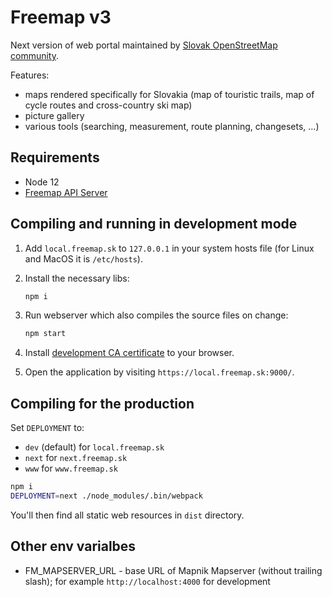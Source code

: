 # Freemap v3

Next version of web portal maintained by [Slovak OpenStreetMap community](https://groups.google.com/forum/#!forum/osm_sk).

Features:

- maps rendered specifically for Slovakia (map of touristic trails, map of cycle routes and cross-country ski map)
- picture gallery
- various tools (searching, measurement, route planning, changesets, ...)

## Requirements

- Node 12
- [Freemap API Server](https://github.com/FreemapSlovakia/freemap-v3-nodejs-backend)

## Compiling and running in development mode

1. Add `local.freemap.sk` to `127.0.0.1` in your system hosts file (for Linux and MacOS it is `/etc/hosts`).

1. Install the necessary libs:

   ```bash
   npm i
   ```

1. Run webserver which also compiles the source files on change:

   ```bash
   npm start
   ```

1. Install [development CA certificate](./ssl/Freemap_CA.crt) to your browser.

1. Open the application by visiting `https://local.freemap.sk:9000/`.

## Compiling for the production

Set `DEPLOYMENT` to:

- `dev` (default) for `local.freemap.sk`
- `next` for `next.freemap.sk`
- `www` for `www.freemap.sk`

```bash
npm i
DEPLOYMENT=next ./node_modules/.bin/webpack
```

You'll then find all static web resources in `dist` directory.

## Other env varialbes

- FM_MAPSERVER_URL - base URL of Mapnik Mapserver (without trailing slash); for example `http://localhost:4000` for development
